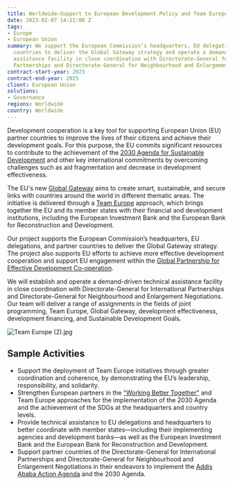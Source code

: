 ```yaml
---
title: Worldwide—Support to European Development Policy and Team Europe
date: 2023-02-07 14:21:00 Z
tags:
- Europe
- European Union
summary: We support the European Commission’s headquarters, EU delegations, and partner
  countries to deliver the Global Gateway strategy and operate a demand-driven technical
  assistance facility in close coordination with Directorate-General for International
  Partnerships and Directorate-General for Neighbourhood and Enlargement Negotiations.
contract-start-year: 2023
contract-end-year: 2025
client: European Union
solutions:
- Governance
regions: Worldwide
country: Worldwide
---
```


Development cooperation is a key tool for supporting European Union (EU) partner countries to improve the lives of their citizens and achieve their development goals. For this purpose, the EU commits significant resources to contribute to the achievement of the [2030 Agenda for Sustainable Development](https://sdgs.un.org/2030agenda) and other key international commitments by overcoming challenges such as aid fragmentation and decrease in development effectiveness.

The EU's new [Global Gateway](https://commission.europa.eu/strategy-and-policy/priorities-2019-2024/stronger-europe-world/global-gateway_en) aims to create smart, sustainable, and secure links with countries around the world in different thematic areas. The initiative is delivered through a [Team Europe](https://international-partnerships.ec.europa.eu/policies/team-europe-initiatives_en) approach, which brings together the EU and its member states with their financial and development institutions, including the European Investment Bank and the European Bank for Reconstruction and Development.

Our project supports the European Commission’s headquarters, EU delegations, and partner countries to deliver the Global Gateway strategy. The project also supports EU efforts to achieve more effective development cooperation and support EU engagement within the [Global Partnership for Effective Development Co-operation](https://effectivecooperation.org/).

We will establish and operate a demand-driven technical assistance facility in close coordination with Directorate-General for International Partnerships and Directorate-General for Neighbourhood and Enlargement Negotiations. Our team will deliver a range of assignments in the fields of joint programming, Team Europe, Global Gateway, development effectiveness, development financing, and Sustainable Development Goals.

![Team Europe (2).jpg](/uploads/Team%20Europe%20(2).jpg)

## Sample Activities

* Support the deployment of Team Europe initiatives through greater coordination and coherence, by demonstrating the EU’s leadership, responsibility, and solidarity.
* Strengthen European partners in the ["Working Better Together"](https://europa.eu/capacity4dev/working-better-together) and Team Europe approaches for the implementation of the 2030 Agenda and the achievement of the SDGs at the headquarters and country levels.
* Provide technical assistance to EU delegations and headquarters to better coordinate with member states—including their implementing agencies and development banks—as well as the European Investment Bank and the European Bank for Reconstruction and Development.
* Support partner countries of the Directorate-General for International Partnerships and Directorate-General for Neighbourhood and Enlargement Negotiations in their endeavors to implement the [Addis Ababa Action Agenda](https://en.wikipedia.org/wiki/Addis_Ababa_Action_Agenda) and the 2030 Agenda.
